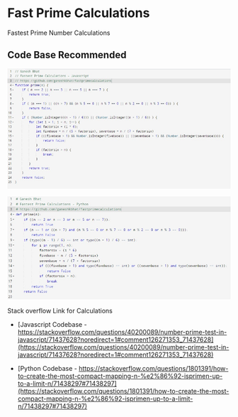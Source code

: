 # Fast Prime Calculations
Fastest Prime Number Calculations

## Code Base Recommended 
![Javascript Codebase](./Fastest_Prime_Number_Calculations_codebase_javascript.jpeg)

![Python Codebase](./Fastest_Prime_Number_Calculations_codebase_python.jpeg)

Stack overflow Link for Calculations

- [Javascript Codebase - https://stackoverflow.com/questions/40200089/number-prime-test-in-javascript/71437628?noredirect=1#comment126271353_71437628](https://stackoverflow.com/questions/40200089/number-prime-test-in-javascript/71437628?noredirect=1#comment126271353_71437628)

- [Python Codebase - https://stackoverflow.com/questions/1801391/how-to-create-the-most-compact-mapping-n-%e2%86%92-isprimen-up-to-a-limit-n/71438297#71438297](https://stackoverflow.com/questions/1801391/how-to-create-the-most-compact-mapping-n-%e2%86%92-isprimen-up-to-a-limit-n/71438297#71438297)
